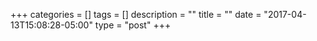 +++
categories = []
tags = []
description = ""
title = ""
date = "2017-04-13T15:08:28-05:00"
type = "post"
+++

